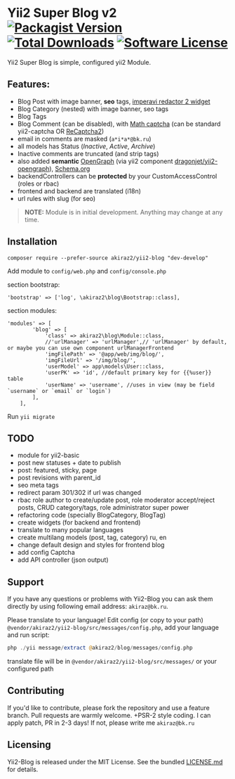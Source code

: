 # Yii2 Super Blog v2 [![Packagist Version](https://img.shields.io/packagist/v/akiraz2/yii2-blog.svg?style=flat-square)](https://packagist.org/packages/akiraz2/yii2-blog) [![Total Downloads](https://img.shields.io/packagist/dt/akiraz2/yii2-blog.svg?style=flat-square)](https://packagist.org/packages/akiraz2/yii2-blog) [![Software License](https://img.shields.io/badge/license-MIT-brightgreen.svg?style=flat-square)](LICENSE.md)

Yii2 Super Blog is simple, configured yii2 Module.


## Features:

* Blog Post with image banner, **seo** tags, [imperavi redactor 2 widget](https://github.com/yiidoc/yii2-redactor)
* Blog Category (nested) with image banner, seo tags
* Blog Tags
* Blog Comment (can be disabled), with [Math captcha](https://github.com/lesha724/yii2-math-captcha) (can be standard yii2-captcha OR [ReCaptcha2](https://packagist.org/packages/himiklab/yii2-recaptcha-widget))
* email in comments are masked (`a*i*a*@bk.ru`)
* all models has Status (_Inactive_, _Active_, _Archive_)
* Inactive comments are truncated (and strip tags)
* also added **semantic** [OpenGraph](http://ogp.me/)
 (via yii2 component [dragonjet/yii2-opengraph](https://packagist.org/packages/dragonjet/yii2-opengraph)),
  [Schema.org](http://schema.org/Article)
* backendControllers can be **protected** by your CustomAccessControl (roles or rbac)
* frontend and backend are translated (i18n)
* url rules with slug (for seo)

> **NOTE:** Module is in initial development. Anything may change at any time.

## Installation

`composer require --prefer-source akiraz2/yii2-blog "dev-develop"`

Add module to `config/web.php` and `config/console.php`

section bootstrap:
```
'bootstrap' => ['log', \akiraz2\blog\Bootstrap::class],
```
section modules:
```
'modules' => [
        'blog' => [
            'class' => akiraz2\blog\Module::class,
            //'urlManager' => 'urlManager',// 'urlManager' by default, or maybe you can use own component urlManagerFrontend
            'imgFilePath' => '@app/web/img/blog/',
            'imgFileUrl' => '/img/blog/',
            'userModel' => app\models\User::class,
            'userPK' => 'id', //default primary key for {{%user}} table
            'userName' => 'username', //uses in view (may be field `username` or `email` or `login`)
        ],
    ],
```

Run 
`yii migrate`


## TODO
* module for yii2-basic
* post new statuses + date to publish
* post: featured, sticky, page
* post revisions with parent_id
* seo meta tags
* redirect param 301/302 if url was changed
* rbac role author to create/update post, role moderator accept/reject posts, CRUD category/tags, role administrator super power
* refactoring code (specially BlogCategory, BlogTag)
* create widgets (for backend and frontend)
* translate to many popular languages
* create multilang models (post, tag, category) ru, en
* change default design and styles for frontend blog
* add config Captcha
* add API controller (json output)

## Support

If you have any questions or problems with Yii2-Blog you can ask them directly
 by using following email address: `akiraz@bk.ru`.

Please translate to your language! Edit config (or copy to your path) `@vendor/akiraz2/yii2-blog/src/messages/config.php`, add your language and run script:
```php
php ./yii message/extract @akiraz2/blog/messages/config.php
```
translate file will be in `@vendor/akiraz2/yii2-blog/src/messages/` or your configured path


## Contributing

If you'd like to contribute, please fork the repository and use a feature branch. Pull requests are warmly welcome.
+PSR-2 style coding.
I can apply patch, PR in 2-3 days! If not, please write me `akiraz@bk.ru`

## Licensing

Yii2-Blog is released under the MIT License. See the bundled [LICENSE.md](LICENSE.md)
for details.
